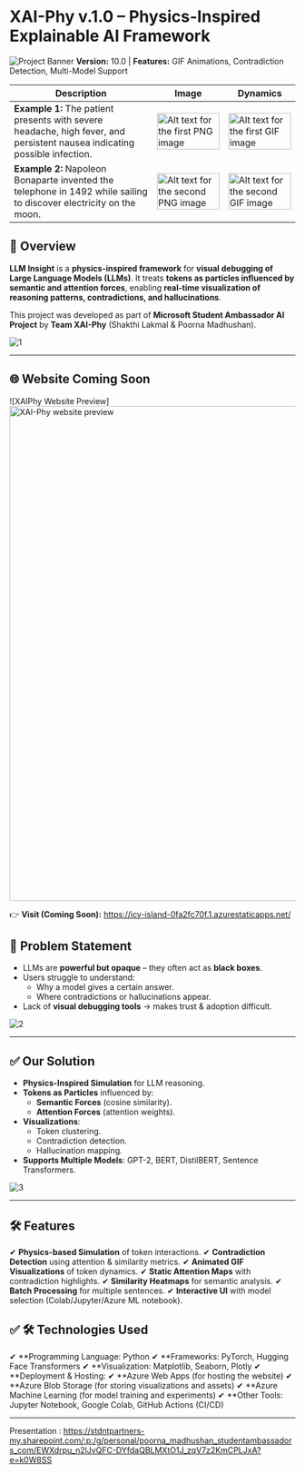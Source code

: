 # **XAI-Phy v.1.0 – Physics-Inspired Explainable AI Framework**
![Project Banner](https://img.shields.io/badge/Explainable%20AI-Physics%20Inspired-blue)
**Version:** 10.0 | **Features:** GIF Animations, Contradiction Detection, Multi-Model Support

<table>
  <thead>
    <tr>
      <th width="50%">Description</th>
      <th width="25%">Image</th>
      <th width="25%">Dynamics</th>
    </tr>
  </thead>
  <tbody>
    <tr>
      <td><b>Example 1:</b> The patient presents with severe headache, high fever, and persistent nausea indicating possible infection.</td>
      <td><img src="https://github.com/user-attachments/assets/72ad2772-7826-4c82-bb7e-1df34b4f6dad" alt="Alt text for the first PNG image" width="100%"></td>
      <td><img src="https://github.com/user-attachments/assets/e05ca3f9-e1e0-4c00-9bd5-dd7c65362295" alt="Alt text for the first GIF image" width="100%"></td>
    </tr>
    <tr>
      <td><b>Example 2:</b> Napoleon Bonaparte invented the telephone in 1492 while sailing to discover electricity on the moon.</td>
      <td><img src="https://github.com/user-attachments/assets/2e507460-2928-4252-83aa-dc0d68e4506c" alt="Alt text for the second PNG image" width="100%"></td>
      <td><img src="https://github.com/user-attachments/assets/27c2dd61-c53a-464f-adbd-7b5a3dd292cd" alt="Alt text for the second GIF image" width="100%"></td>
    </tr>
  </tbody>
</table>


## **📌 Overview**
**LLM Insight** is a **physics-inspired framework** for **visual debugging of Large Language Models (LLMs)**. It treats **tokens as particles influenced by semantic and attention forces**, enabling **real-time visualization of reasoning patterns, contradictions, and hallucinations**.

This project was developed as part of **Microsoft Student Ambassador AI Project** by **Team XAI-Phy** (Shakthi Lakmal & Poorna Madhushan).

![1](screenshots/slide_1.png)

---
## 🌐 Website Coming Soon
![XAIPhy Website Preview] 
<img width="1920" height="872" alt="XAI-Phy website preview" src="https://github.com/user-attachments/assets/c40ea801-bd58-443e-ad5a-ced3847ea554" />

👉 **Visit (Coming Soon):** https://icy-island-0fa2fc70f.1.azurestaticapps.net/

## **🎯 Problem Statement**
- LLMs are **powerful but opaque** – they often act as **black boxes**.
- Users struggle to understand:
  - Why a model gives a certain answer.
  - Where contradictions or hallucinations appear.
- Lack of **visual debugging tools** → makes trust & adoption difficult.

![2](screenshots/slide_2.png)

---

## **✅ Our Solution**
- **Physics-Inspired Simulation** for LLM reasoning.
- **Tokens as Particles** influenced by:
  - **Semantic Forces** (cosine similarity).
  - **Attention Forces** (attention weights).
- **Visualizations**:
  - Token clustering.
  - Contradiction detection.
  - Hallucination mapping.
- **Supports Multiple Models**: GPT-2, BERT, DistilBERT, Sentence Transformers.

![3](screenshots/slide_3.png)

---

## **🛠 Features**
✔ **Physics-based Simulation** of token interactions.
✔ **Contradiction Detection** using attention & similarity metrics.
✔ **Animated GIF Visualizations** of token dynamics.
✔ **Static Attention Maps** with contradiction highlights.
✔ **Similarity Heatmaps** for semantic analysis.
✔ **Batch Processing** for multiple sentences.
✔ **Interactive UI** with model selection (Colab/Jupyter/Azure ML notebook).

## **✅ 🛠 Technologies Used**

✔ **Programming Language: Python
✔ **Frameworks: PyTorch, Hugging Face Transformers
✔ **Visualization: Matplotlib, Seaborn, Plotly
✔ **Deployment & Hosting:
 ✔ **Azure Web Apps (for hosting the website)
 ✔ **Azure Blob Storage (for storing visualizations and assets)
 ✔ **Azure Machine Learning (for model training and experiments)
 ✔ **Other Tools: Jupyter Notebook, Google Colab, GitHub Actions (CI/CD)

---
Presentation : https://stdntpartners-my.sharepoint.com/:p:/g/personal/poorna_madhushan_studentambassadors_com/EWXdrpu_n2lJvQFC-DYfdaQBLMXtO1J_zqV7z2KmCPLJxA?e=k0W8SS




















